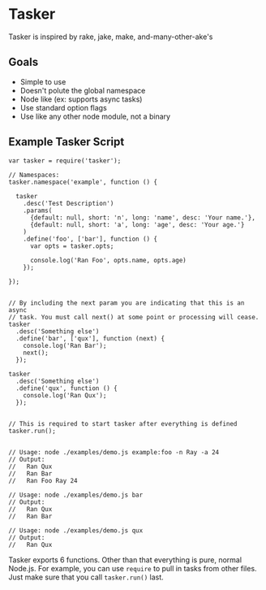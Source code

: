 # Tasker

Tasker is inspired by rake, jake, make, and-many-other-ake's

## Goals

  - Simple to use
  - Doesn't polute the global namespace
  - Node like (ex: supports async tasks)
  - Use standard option flags
  - Use like any other node module, not a binary

## Example Tasker Script

    var tasker = require('tasker');

    // Namespaces:
    tasker.namespace('example', function () {
      
      tasker
        .desc('Test Description')
        .params(
          {default: null, short: 'n', long: 'name', desc: 'Your name.'},
          {default: null, short: 'a', long: 'age', desc: 'Your age.'}
        )
        .define('foo', ['bar'], function () {
          var opts = tasker.opts;

          console.log('Ran Foo', opts.name, opts.age)
        });

    });


    // By including the next param you are indicating that this is an async
    // task. You must call next() at some point or processing will cease.
    tasker
      .desc('Something else')
      .define('bar', ['qux'], function (next) {
        console.log('Ran Bar');
        next();
      });

    tasker
      .desc('Something else')
      .define('qux', function () {
        console.log('Ran Qux');
      });


    // This is required to start tasker after everything is defined
    tasker.run();


    // Usage: node ./examples/demo.js example:foo -n Ray -a 24
    // Output:
    //   Ran Qux
    //   Ran Bar
    //   Ran Foo Ray 24

    // Usage: node ./examples/demo.js bar
    // Output:
    //   Ran Qux
    //   Ran Bar

    // Usage: node ./examples/demo.js qux
    // Output:
    //   Ran Qux


Tasker exports 6 functions. Other than that everything is pure, normal Node.js.
For example, you can use `require` to pull in tasks from other files. Just make
sure that you call `tasker.run()` last.

